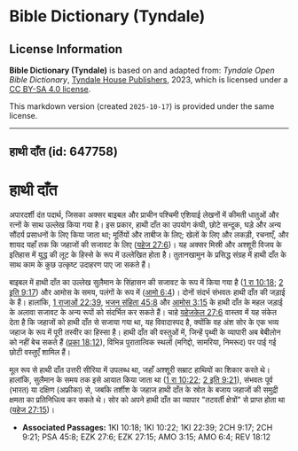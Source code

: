# Bible Dictionary (Tyndale)

## License Information

**Bible Dictionary (Tyndale)** is based on and adapted from: _Tyndale Open Bible Dictionary_, [Tyndale House Publishers](https://tyndaleopenresources.com/), 2023, which is licensed under a [CC BY-SA 4.0 license](https://creativecommons.org/licenses/by-sa/4.0/legalcode.en).

This markdown version (created `2025-10-17`) is provided under the same license.



--------------------------------

## हाथी दाँत (id: 647758)

हाथी दाँत
=========

अपारदर्शी दंत पदार्थ, जिसका अक्सर बाइबल और प्राचीन पश्चिमी एशियाई लेखनों में कीमती धातुओं और रत्नों के साथ उल्लेख किया गया है। इस प्रकार, हाथी दाँत का उपयोग कंघी, छोटे सन्दूक, घड़े और अन्य सौंदर्य प्रसाधनों के लिए किया जाता था; मूर्तियों और ताबीज के लिए; खेलों के लिए और लकड़ी, रचनाएँ, और शायद यहाँ तक कि जहाजों की सजावट के लिए ([यहेज 27:6](https://ref.ly/Ezek27:6))। यह अक्सर मिस्री और अश्शूरी विजय के इतिहास में युद्ध की लूट के हिस्से के रूप में उल्लेखित होता है। तुतानखामुन के प्रसिद्ध संग्रह में हाथी दाँत के साथ काम के कुछ उत्कृष्ट उदाहरण पाए जा सकते हैं।

बाइबल में हाथी दाँत का उल्लेख सुलैमान के सिंहासन की सजावट के रूप में किया गया है ([1 रा 10:18](https://ref.ly/1Kgs10:18); [2 इति 9:17](https://ref.ly/2Chr9:17)) और आमोस के समय, पलंगों के रूप में ([आमो 6:4](https://ref.ly/Amos6:4))। दोनों संदर्भ संभवतः हाथी दाँत की जड़ाई के हैं। हालांकि, [1 राजाओं 22:39](https://ref.ly/1Kgs22:39), [भजन संहिता 45:8](https://ref.ly/Ps45:8) और [आमोस 3:15](https://ref.ly/Amos3:15) के हाथी दाँत के महल जड़ाई के अलावा सजावट के अन्य रूपों को संदर्भित कर सकते हैं। चाहे [यहेजकेल 27:6](https://ref.ly/Ezek27:6) वास्तव में यह संकेत देता है कि जहाजों को हाथी दाँत से सजाया गया था, यह विवादास्पद है, क्योंकि वह अंश सोर के एक भव्य जहाज के रूप में पूरी तस्वीर का हिस्सा है। हाथी दाँत की वस्तुओं में, जिन्हें पृथ्वी के व्यापारी अब बेबीलोन को नहीं बेच सकते हैं ([प्रका 18:12](https://ref.ly/Rev18:12)), विभिन्न पुरातात्विक स्थलों (मगिद्दो, सामरिया, निमरूद) पर पाई गई छोटी वस्तुएँ शामिल हैं।

मूल रूप से हाथी दाँत उत्तरी सीरिया में उपलब्ध था, जहाँ अश्शूरी सम्राट हाथियों का शिकार करते थे। हालांकि, सुलैमान के समय तक इसे आयात किया जाता था ([1 रा 10:22](https://ref.ly/1Kgs10:22); [2 इति 9:21](https://ref.ly/2Chr9:21)), संभवतः पूर्व (भारत) या दक्षिण (अफ्रीका) से, जबकि तर्शीश के जहाज हाथी दाँत के स्रोत के बजाय जहाजों की समुद्री क्षमता का प्रतिनिधित्व कर सकते थे। सोर को अपने हाथी दाँत का व्यापार "तटवर्ती क्षेत्रों" से प्राप्त होता था ([यहेज 27:15](https://ref.ly/Ezek27:15))।

* **Associated Passages:** 1KI 10:18; 1KI 10:22; 1KI 22:39; 2CH 9:17; 2CH 9:21; PSA 45:8; EZK 27:6; EZK 27:15; AMO 3:15; AMO 6:4; REV 18:12

